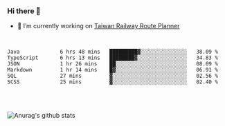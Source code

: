 ### Hi there 👋

- 🔭 I’m currently working on [Taiwan Railway Route Planner](https://github.com/Taiwan-Railway-Route-Planner)

<br/>

<!--START_SECTION:waka-->

```text
Java             6 hrs 48 mins   █████████▓░░░░░░░░░░░░░░░   38.09 %
TypeScript       6 hrs 13 mins   ████████▓░░░░░░░░░░░░░░░░   34.83 %
JSON             1 hr 26 mins    ██░░░░░░░░░░░░░░░░░░░░░░░   08.09 %
Markdown         1 hr 14 mins    █▓░░░░░░░░░░░░░░░░░░░░░░░   06.91 %
SQL              27 mins         ▓░░░░░░░░░░░░░░░░░░░░░░░░   02.56 %
SCSS             25 mins         ▓░░░░░░░░░░░░░░░░░░░░░░░░   02.40 %
```

<!--END_SECTION:waka-->

<br/>
<br/>

![Anurag's github stats](https://github-readme-stats.vercel.app/api?username=DepickereSven&show_icons=true&theme=tokyonight)



<!--
**DepickereSven/DepickereSven** is a ✨ _special_ ✨ repository because its `README.md` (this file) appears on your GitHub profile.

Here are some ideas to get you started:

- 🔭 I’m currently working on ...
- 🌱 I’m currently learning ...
- 👯 I’m looking to collaborate on ...
- 🤔 I’m looking for help with ...
- 💬 Ask me about ...
- 📫 How to reach me: ...
- 😄 Pronouns: ...
- ⚡ Fun fact: ...
-->
